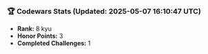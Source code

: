 ### 🏆 Codewars Stats (Updated: 2025-05-07 16:10:47 UTC)

- **Rank:** 8 kyu
- **Honor Points:** 3
- **Completed Challenges:** 1

